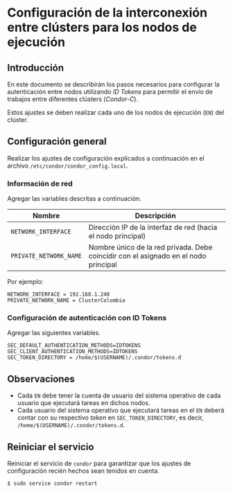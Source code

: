 # Configuración de la interconexión entre clústers para los nodos de ejecución

## Introducción

En este documento se describirán los pasos necesarios para configurar la autenticación entre nodos utilizando *ID Tokens* para permitir el envío de trabajos entre diferentes clústers (*Condor-C*).

Estos ajustes se deben realizar cada uno de los nodos de ejecución (`EN`) del clúster.

## Configuración general

Realizar los ajustes de configuración explicados a continuación en el archivo `/etc/condor/condor_config.local`.

### Información de red

Agregar las variables descritas a continuación.

| Nombre | Descripción |
| --- | --- |
| `NETWORK_INTERFACE` | Dirección IP de la interfaz de red (hacia el nodo principal) |
| `PRIVATE_NETWORK_NAME` | Nombre único de la red privada.  Debe coincidir con el asignado en el nodo principal |


Por ejemplo:

```
NETWORK_INTERFACE = 192.168.1.240
PRIVATE_NETWORK_NAME = ClusterColombia
``` 

### Configuración de autenticación con ID Tokens

Agregar las siguientes variables.

```
SEC_DEFAULT_AUTHENTICATION_METHODS=IDTOKENS
SEC_CLIENT_AUTHENTICATION_METHODS=IDTOKENS
SEC_TOKEN_DIRECTORY = /home/$(USERNAME)/.condor/tokens.d
```

## Observaciones

- Cada `EN` debe tener la cuenta de usuario del sistema operativo de cada usuario que ejecutará tareas en dichos nodos.
- Cada usuario del sistema operativo que ejecutará tareas en el `EN` deberá contar con su respectivo *token* en `SEC_TOKEN_DIRECTORY`, es decir, `/home/$(USERNAME)/.condor/tokens.d`.

## Reiniciar el servicio

Reiniciar el servicio de `condor` para garantizar que los ajustes de configuración recién hechos sean tenidos en cuenta.

```
$ sudo service condor restart
```
